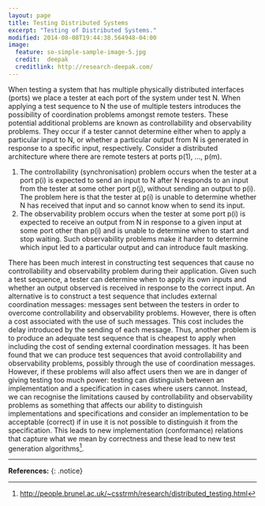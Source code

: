 ```yaml
---
layout: page
title: Testing Distributed Systems
excerpt: "Testing of Distributed Systems."
modified: 2014-08-08T19:44:38.564948-04:00
image:
  feature: so-simple-sample-image-5.jpg
  credit:  deepak
  creditlink: http://research-deepak.com/
---
```

When testing a system that has multiple physically distributed interfaces (ports) we place a tester at each port of the system under test N. When applying a test sequence to N the use of multiple testers introduces the possibility of coordination problems amongst remote testers. These potential additional problems are known as controllability and observability problems. They occur if a tester cannot determine either when to apply a particular input to N, or whether a particular output from N is generated in response to a specific input, respectively. Consider a distributed architecture where there are remote testers at ports p(1), ..., p(m).

1. The controllability (synchronisation) problem occurs when the tester at a port p(i) is expected to send an input to N after N responds to an input from the tester at some other port p(j), without sending an output to p(i). The problem here is that the tester at p(i) is unable to determine whether N has received that input and so cannot know when to send its input.
2. The observability problem occurs when the tester at some port p(i) is expected to receive an output from N in response to a given input at some port other than p(i) and is unable to determine when to start and stop waiting. Such observability problems make it harder to determine which input led to a particular output and can introduce fault masking.

There has been much interest in constructing test sequences that cause no controllability and observability problem during their application. Given such a test sequence, a tester can determine when to apply its own inputs and whether an output observed is received in response to the correct input. An alternative is to construct a test sequence that includes external coordination messages: messages sent between the testers in order to overcome controllability and observability problems. However, there is often a cost associated with the use of such messages. This cost includes the delay introduced by the sending of each message. Thus, another problem is to produce an adequate test sequence that is cheapest to apply when including the cost of sending external coordination messages.
It has been found that we can produce test sequences that avoid controllability and observability problems, possibly through the use of coordination messages. However, if these problems will also affect users then we are in danger of giving testing too much power: testing can distinguish between an implementation and a specification in cases where users cannot. Instead, we can recognise the limitations caused by controllability and observability problems as something that affects our ability to distinguish implementations and specifications and consider an implementation to be acceptable (correct) if in use it is not possible to distinguish it from the specification. This leads to new implementation (conformance) relations that capture what we mean by correctness and these lead to new test generation algorithms[^plugins].

[^plugins]: http://people.brunel.ac.uk/~csstrmh/research/distributed_testing.html

--- 
**References:** 
{: .notice}


